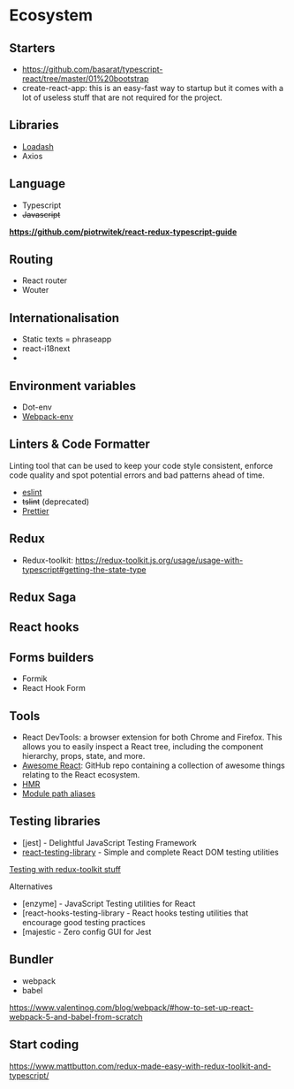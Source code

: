 # Ecosystem

## Starters
* https://github.com/basarat/typescript-react/tree/master/01%20bootstrap
* create-react-app: this is an easy-fast way to startup but it comes with a lot of useless stuff that are not required for the project. 

## Libraries 
* [Loadash](https://github.com/lodash/lodash)
* Axios

## Language 
* Typescript 
* ~~Javascript~~ 

**https://github.com/piotrwitek/react-redux-typescript-guide**

## Routing 
* React router
* Wouter

## Internationalisation
* Static texts = phraseapp
* react-i18next
* 
## Environment variables
* Dot-env
* [Webpack-env](https://webpack.js.org/guides/environment-variables/)


## Linters & Code Formatter

Linting tool that can be used to keep your code style consistent, enforce code quality and spot potential errors and bad patterns ahead of time. 

* [eslint](github.com/eslint/eslint)
* ~~tslint~~ (deprecated)
* [Prettier](https://prettier.io/)

## Redux 

* Redux-toolkit: https://redux-toolkit.js.org/usage/usage-with-typescript#getting-the-state-type

## Redux Saga


## React hooks


## Forms builders
* Formik
* React Hook Form

## Tools

* React DevTools:  a browser extension for both Chrome and Firefox. This allows you to easily inspect a React tree, including the component hierarchy, props, state, and more.
* [Awesome React](https://github.com/enaqx/awesome-react):  GitHub repo containing a collection of awesome things relating to the React ecosystem.
* [HMR](https://webpack.js.org/guides/hot-module-replacement/)
* [ Module path aliases](ttps://dev.to/larswaechter/path-aliases-with-typescript-in-nodejs-4353)

## Testing libraries
* [jest] - Delightful JavaScript Testing Framework
* [react-testing-library](https://testing-library.com/docs/react-testing-library/intro/) - Simple and complete React DOM testing utilities

[Testing with redux-toolkit stuff](https://dev.to/hbarcelos/a-better-approach-for-testing-your-redux-code-2ec9)

Alternatives
* [enzyme] - JavaScript Testing utilities for React
* [react-hooks-testing-library - React hooks testing utilities that encourage good testing practices
* [majestic - Zero config GUI for Jest

## Bundler
* webpack
* babel


https://www.valentinog.com/blog/webpack/#how-to-set-up-react-webpack-5-and-babel-from-scratch


## Start coding
https://www.mattbutton.com/redux-made-easy-with-redux-toolkit-and-typescript/
